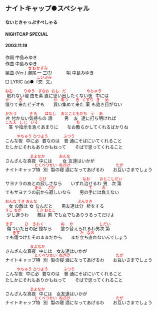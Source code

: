 <style type="text/css">
	ruby{
	    ruby-position: over;
	}
	ruby > rt{font-size: 12px;color:red;}
	p{font:16px;font-size: '楷体'}
</style>
## ナイトキャップ●スペシャル
#### ないときゃっぷすぺしゃる
#### NIGHTCAP SPECIAL
#### 2003.11.19


作詞     中島みゆき　　　　　   
作曲      中島みゆき  　　　   
編曲 (Ver.) <ruby><rb>瀬尾</rb><rp>(</rp><rt>せお</rt><rp>)</rp></ruby><ruby><rb>一三</rb><rp>(</rp><rt>かずみ</rt><rp>)</rp></ruby>(1)　　　
唄     中島みゆき     
□ LYRIC (a)●『<ruby><rb>恋文</rb><rp>(</rp><rt>こいぶみ</rt><rp>)</rp></ruby>』  
   
<ruby><rb>眠</rb><rp>(</rp><rt>ねむ</rt><rp>)</rp></ruby>れない<ruby><rb>理由</rb><rp>(</rp><rt>りゆう</rt><rp>)</rp></ruby>を<ruby><rb>素直</rb><rp>(</rp><rt>すなお</rt><rp>)</rp></ruby>に<ruby><rb>思</rb><rp>(</rp><rt>おも</rt><rp>)</rp></ruby>い<ruby><rb>出</rb><rp>(</rp><rt>だ</rt><rp>)</rp></ruby>したくない<ruby><rb>夜中</rb><rp>(</rp><rt>やちゅう</rt><rp>)</rp></ruby>には   
<ruby><rb>借</rb><rp>(</rp><rt>か</rt><rp>)</rp></ruby>りて<ruby><rb>来</rb><rp>(</rp><rt>き</rt><rp>)</rp></ruby>たビデオも　　<ruby><rb>買</rb><rp>(</rp><rt>か</rt><rp>)</rp></ruby>い<ruby><rb>集</rb><rp>(</rp><rt>あつ</rt><rp>)</rp></ruby>めて<ruby><rb>来</rb><rp>(</rp><rt>き</rt><rp>)</rp></ruby>た<ruby><rb>薬</rb><rp>(</rp><rt>くすり</rt><rp>)</rp></ruby>も<ruby><rb>効</rb><rp>(</rp><rt>き</rt><rp>)</rp></ruby>き<ruby><rb>目</rb><rp>(</rp><rt>め</rt><rp>)</rp></ruby>がない   
   
<ruby><rb>片付</rb><rp>(</rp><rt>かたづ</rt><rp>)</rp></ruby>かない<ruby><rb>気持</rb><rp>(</rp><rt>きも</rt><rp>)</rp></ruby>ちの<ruby><rb>話</rb><rp>(</rp><rt>はなし</rt><rp>)</rp></ruby>　　<ruby><rb>男</rb><rp>(</rp><rt>おとこ</rt><rp>)</rp></ruby><ruby><rb>友達</rb><rp>(</rp><rt>ともだち</rt><rp>)</rp></ruby>に<ruby><rb>打</rb><rp>(</rp><rt>う</rt><rp>)</rp></ruby>ち<ruby><rb>明</rb><rp>(</rp><rt>あ</rt><rp>)</rp></ruby>ければ   
<ruby><rb>答</rb><rp>(</rp><rt>こたえ</rt><rp>)</rp></ruby>や<ruby><rb>指示</rb><rp>(</rp><rt>しじ</rt><rp>)</rp></ruby>を<ruby><rb>急</rb><rp>(</rp><rt>いそ</rt><rp>)</rp></ruby>ぐあまりに　　なお<ruby><rb>散</rb><rp>(</rp><rt>ち</rt><rp>)</rp></ruby>らかしてくれるばかりね   
   
こんな<ruby><rb>夜中</rb><rp>(</rp><rt>やちゅう</rt><rp>)</rp></ruby>に<ruby><rb>必要</rb><rp>(</rp><rt>ひつよう</rt><rp>)</rp></ruby>なのは　<ruby><rb>普通</rb><rp>(</rp><rt>ふつう</rt><rp>)</rp></ruby>にそばにいてくれること   
たしかにそれもありかもねって　　そばで思ってくれること   
   
さんざんな真<ruby><rb>夜中</rb><rp>(</rp><rt>まよなか</rt><rp>)</rp></ruby>には　　<ruby><rb>女</rb><rp>(</rp><rt>おんな</rt><rp>)</rp></ruby>友達はいかが   
ナイトキャップ<ruby><rb>特別</rb><rp>(</rp><rt>とくべつ</rt><rp>)</rp></ruby><ruby><rb>製</rb><rp>(</rp><rt>せい</rt><rp>)</rp></ruby>の<ruby><rb>寝酒</rb><rp>(</rp><rt>ねざけ</rt><rp>)</rp></ruby>になってあげるわ　　お<ruby><rb>互</rb><rp>(</rp><rt>たが</rt><rp>)</rp></ruby>いさまでしょう   
   
サヨナラのあとの<ruby><rb>寂</rb><rp>(</rp><rt>さび</rt><rp>)</rp></ruby>しさなら　　いずれ<ruby><rb>治</rb><rp>(</rp><rt>なお</rt><rp>)</rp></ruby>せるわ<ruby><rb>男</rb><rp>(</rp><rt>おとこ</rt><rp>)</rp></ruby><ruby><rb>次第</rb><rp>(</rp><rt>しだい</rt><rp>)</rp></ruby>   
でもサヨナラの<ruby><rb>前</rb><rp>(</rp><rt>まえ</rt><rp>)</rp></ruby>から<ruby><rb>寂</rb><rp>(</rp><rt>さび</rt><rp>)</rp></ruby>しいなら　　男の<ruby><rb>手</rb><rp>(</rp><rt>て</rt><rp>)</rp></ruby>には<ruby><rb>負</rb><rp>(</rp><rt>お</rt><rp>)</rp></ruby>えない   
   
<ruby><rb>女</rb><rp>(</rp><rt>おんな</rt><rp>)</rp></ruby>の<ruby><rb>敵</rb><rp>(</rp><rt>てき</rt><rp>)</rp></ruby>は<ruby><rb>女</rb><rp>(</rp><rt>おんな</rt><rp>)</rp></ruby>なんだと　　男友達は<ruby><rb>分析</rb><rp>(</rp><rt>ぶんせき</rt><rp>)</rp></ruby>をする   
<ruby><rb>少</rb><rp>(</rp><rt>すこ</rt><rp>)</rp></ruby>し<ruby><rb>違</rb><rp>(</rp><rt>ちが</rt><rp>)</rp></ruby>うわ　　<ruby><rb>敵</rb><rp>(</rp><rt>てき</rt><rp>)</rp></ruby>は<ruby><rb>男</rb><rp>(</rp><rt>おとこ</rt><rp>)</rp></ruby>でも女でもありうるってだけよ   
   
<ruby><rb>傷</rb><rp>(</rp><rt>きず</rt><rp>)</rp></ruby>ついた<ruby><rb>日</rb><rp>(</rp><rt>ひ</rt><rp>)</rp></ruby>の<ruby><rb>記憶</rb><rp>(</rp><rt>きおく</rt><rp>)</rp></ruby>なら　　<ruby><rb>塗</rb><rp>(</rp><rt>ぬ</rt><rp>)</rp></ruby>り<ruby><rb>替</rb><rp>(</rp><rt>か</rt><rp>)</rp></ruby>えられるわ男<ruby><rb>次第</rb><rp>(</rp><rt>しだい</rt><rp>)</rp></ruby>   
でも<ruby><rb>傷</rb><rp>(</rp><rt>きず</rt><rp>)</rp></ruby>つけたそのままだから　　まだ<ruby><rb>立</rb><rp>(</rp><rt>た</rt><rp>)</rp></ruby>ち<ruby><rb>直</rb><rp>(</rp><rt>なお</rt><rp>)</rp></ruby>れないんでしょう   
   
さんざんな真<ruby><rb>夜中</rb><rp>(</rp><rt>まよなか</rt><rp>)</rp></ruby>には　女友達はいかが   
ナイトキャップ<ruby><rb>特別</rb><rp>(</rp><rt>とくべつ</rt><rp>)</rp></ruby><ruby><rb>製</rb><rp>(</rp><rt>せい</rt><rp>)</rp></ruby>の<ruby><rb>寝酒</rb><rp>(</rp><rt>ねざけ</rt><rp>)</rp></ruby>になってあげるわ　　お<ruby><rb>互</rb><rp>(</rp><rt>たが</rt><rp>)</rp></ruby>いさまでしょう   
   
こんな<ruby><rb>夜中</rb><rp>(</rp><rt>やちゅう</rt><rp>)</rp></ruby>に<ruby><rb>必要</rb><rp>(</rp><rt>ひつよう</rt><rp>)</rp></ruby>なのは　<ruby><rb>普通</rb><rp>(</rp><rt>ふつう</rt><rp>)</rp></ruby>にそばにいてくれること   
たしかにそれもありかもねって　　そばで思ってくれること   
   
さんざんな真<ruby><rb>夜中</rb><rp>(</rp><rt>まよなか</rt><rp>)</rp></ruby>には　女友達はいかが   
ナイトキャップ<ruby><rb>特別</rb><rp>(</rp><rt>とくべつ</rt><rp>)</rp></ruby><ruby><rb>製</rb><rp>(</rp><rt>せい</rt><rp>)</rp></ruby>の<ruby><rb>寝酒</rb><rp>(</rp><rt>ねざけ</rt><rp>)</rp></ruby>になってあげるわ　　お<ruby><rb>互</rb><rp>(</rp><rt>たが</rt><rp>)</rp></ruby>いさまでしょう   